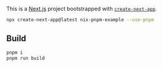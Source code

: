 This is a [Next.js](https://nextjs.org) project bootstrapped with [`create-next-app`](https://nextjs.org/docs/app/api-reference/cli/create-next-app).

```bash
npx create-next-app@latest nix-pnpm-example --use-pnpm
```

## Build

```bash
pnpm i
pnpm run build
```
